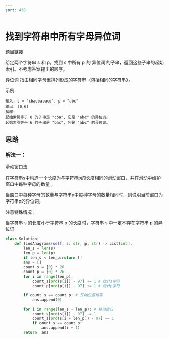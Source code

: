 ```yaml
---
sort: 438
---
```

# 找到字符串中所有字母异位词

[题目链接](https://leetcode-cn.com/problems/find-all-anagrams-in-a-string/)


给定两个字符串 s 和 p，找到 s 中所有 p 的 异位词 的子串，返回这些子串的起始索引。不考虑答案输出的顺序。

异位词 指由相同字母重排列形成的字符串（包括相同的字符串）。

示例:
```
输入: s = "cbaebabacd", p = "abc"
输出: [0,6]
解释:
起始索引等于 0 的子串是 "cba", 它是 "abc" 的异位词。
起始索引等于 6 的子串是 "bac", 它是 "abc" 的异位词。
```


## 思路

### 解法一：

滑动窗口法

在字符串s中构造一个长度为与字符串p的长度相同的滑动窗口，并在滑动中维护窗口中每种字母的数量；

当窗口中每种字母的数量与字符串p中每种字母的数量相同时，则说明当前窗口为字符串p的异位词。

注意特殊情况：

当字符串 s 的长度小于字符串 p 的长度时，字符串 s 中一定不存在字符串 p 的异位词

```python
class Solution:
    def findAnagrams(self, s: str, p: str) -> List[int]:
        len_s = len(s)
        len_p = len(p)
        if len_s < len_p:return []
        ans = []
        count_s = [0] * 26
        count_p = [0] * 26
        for i in range(len_p):
            count_s[ord(s[i]) - 97] += 1 # 统计s字符
            count_p[ord(p[i]) - 97] += 1 # 统计p字符

        if count_s == count_p: # 开始位置相等
            ans.append(0)

        for i in range(len_s - len_p): # 移动窗口
            count_s[ord(s[i]) - 97] -= 1
            count_s[ord(s[i + len_p]) - 97] += 1
            if count_s == count_p:
                ans.append(i + 1)
        return  ans
```

